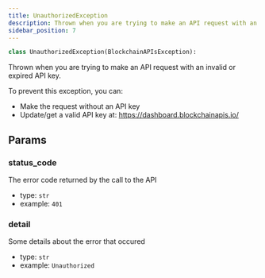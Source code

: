 ```yaml
---
title: UnauthorizedException
description: Thrown when you are trying to make an API request with an invalid or expiredAPI key.
sidebar_position: 7
---
```


```py
class UnauthorizedException(BlockchainAPIsException):
```

Thrown when you are trying to make an API request with an invalid or expired
API key.

To prevent this exception, you can:
- Make the request without an API key
- Update/get a valid API key at: https://dashboard.blockchainapis.io/

## Params

### status_code

The error code returned by the call to the API
- type: `str`
- example: ` 401
    `

### detail

Some details about the error that occured
- type: `str`
- example: `
    Unauthorized
    `

